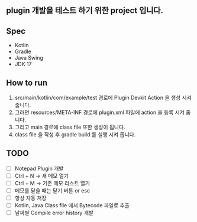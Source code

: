 ## plugin 개발을 테스트 하기 위한 project 입니다. 

## Spec
- Kotlin
- Gradle
- Java Swing
- JDK 17

## How to run
1. src/main/kotlin/com/example/test 경로에 Plugin Devkit Action 을 생성 시켜 줍니다.
2. 그러면 resources/META-INF 경로에 plugin.xml 파일에 action 을 등록 시켜 줍니다.
3. 그리고 main 경로에 class file 또한 생성이 됩니다.
4. class file 을 작성 후 gradle build 를 실행 시켜 줍니다.

## TODO
- [ ] Notepad Plugin 개발
- [ ] Ctrl + N -> 새 메모 열기
- [ ] Ctrl + M -> 기존 메모 리스트 열기
- [ ] 메모를 닫을 때는 닫기 버튼 or esc
- [ ] 항상 자동 저장
- [ ] Kotlin, Java Class file 에서 Bytecode 파일로 추출
- [ ] 날짜별 Compile error history 개발
